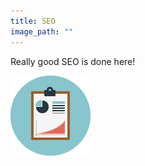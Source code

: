 ```yaml
---
title: SEO
image_path: ""
---
```


Really good SEO is done here!

![](/uploads/versions/analytics_2_128px---x----128-128x---.png)